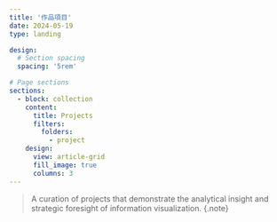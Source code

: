 ```yaml
---
title: '作品項目'
date: 2024-05-19
type: landing

design:
  # Section spacing
  spacing: '5rem'

# Page sections
sections:
  - block: collection
    content:
      title: Projects
      filters:
        folders:
          - project
    design:
      view: article-grid
      fill_image: true
      columns: 3
---
```

> A curation of projects that demonstrate the analytical insight and strategic foresight of information visualization. 
{.note} 